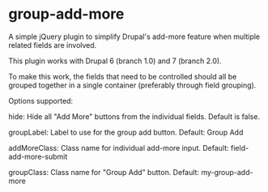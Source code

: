 # group-add-more
A simple jQuery plugin to simplify Drupal's add-more feature when multiple related fields are involved. 

This plugin works with Drupal 6 (branch 1.0) and 7 (branch 2.0).

To make this work, the fields that need to be controlled should all be grouped together in a single container (preferably through field grouping).

Options supported:

hide: Hide all "Add More" buttons from the individual fields. Default is false.

groupLabel: Label to use for the group add button. Default: Group Add

addMoreClass: Class name for individual add-more input. Default: field-add-more-submit

groupClass: Class name for "Group Add" button. Default: my-group-add-more
